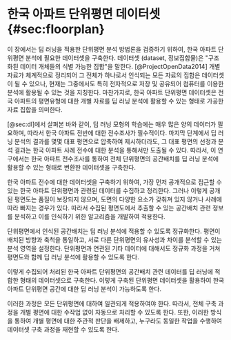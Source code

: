 # 한국 아파트 단위평면 데이터셋 {#sec:floorplan}

이 장에서는 딥 러닝을 적용한 단위평면 분석 방법론을 검증하기 위하여,
한국 아파트 단위평면 분석에 필요한 데이터셋을 구축한다.
데이터셋 (dataset, 정보집합물)은 "구조화된 데이터 개체들의 식별 가능한 집합"을 말한다. [@ProjectOpenData2014]
개별 자료가 체계적으로 정리되어 그 전체가 하나로서 인식되는 모든 자료의 집합은 데이터셋이 될 수 있으나,
현재는 그중에서도 특히 전자적으로 저장 및 공유되어 컴퓨터를 이용한 분석에 활용될 수 있는 것을 지칭한다.
마찬가지로, 한국 아파트 단위평면 데이터셋은
전국 아파트의 평면유형에 대한 개별 자료를
딥 러닝 분석에 활용할 수 있는 형태로 가공한 자료 집합을 의미한다.

[@sec:dl]에서 살펴본 바와 같이,
딥 러닝 모형의 학습에는 매우 많은 양의 데이터가 필요하며,
따라서 한국 아파트 전반에 대한 전수조사가 필수적이다.
마지막 단계에서 딥 러닝 분석의 결과를 몇몇 대표 평면으로 압축하여 제시하더라도,
그 대표 평면의 선정과 분석 결과는
한국 아파트 사례 전수에 대한 분석을 통해서만 도출될 수 있다.
따라서,
이 연구에서는
한국 아파트 전수조사를 통하여
전체 단위평면의 공간배치를
딥 러닝 분석에 활용할 수 있는 형태로 변환한
데이터셋을 구축한다.

<!-- 순서대로 -->
한국 아파트 전수에 대한 데이터셋을 구축하기 위하여,
가장 먼저
공개적으로 접근할 수 있는 한국 아파트 단위평면과 관련된 데이터를 수집하고 정리한다.
그러나 이렇게 공개된 평면도는 품질이 보장되지 않으며,
도면의 다양한 요소가 갖춰져 있지 않거나 사례에 따라 빠지는 경우가 있다.
따라서 수집된 평면도에서 추출할 수 있는 공간배치 관련 정보를 분석하고
이를 인식하기 위한 알고리즘을 개발하여 적용한다.

단위평면에서 인식된 공간배치는 딥 러닝 분석에 적용할 수 있도록 정규화한다.
평면이 배치된 방향과 축척을 통일하고,
서로 다른 단위평면의 유사성과 차이를 분석할 수 있는 분석 영역을 설정한다.
단위평면과 연관된 기타 데이터에 대해서도 정규화 과정을 거쳐
평면도와 함께 딥 러닝 분석에 활용할 수 있도록 한다.

이렇게 수집되어 처리된 한국 아파트 단위평면의 공간배치 관련 데이터를
딥 러닝에 적합한 형태의 데이터셋으로 구축한다.
이렇게 구축된 단위평면 데이터셋을 활용하여
한국 아파트 단위평면 공간에 대한 딥 러닝 분석이 가능하도록 한다.

이러한 과정은 모든 단위평면에 대하여 일관되게 적용하여야 한다.
따라서, 전체 구축 과정을 개별 평면에 대한 수작업 없이 자동으로 처리할 수 있도록 한다.
또한, 이러한 방식을 통하여 개별 평면에 대한 주관적 판단을 배제하고,
누구라도 동일한 작업을 수행하여 데이터셋 구축 과정을 재현할 수 있도록 한다.
